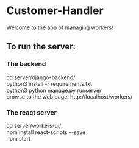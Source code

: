 # Customer-Handler
Welcome to the app of managing workers!<br />

## To run the server:

### The backend
cd server/django-backend/<br />
python3 install -r requirements.txt<br />
python3 python manage.py runserver<br />
browse to the web page: http://localhost/workers/<br />

### The react server
cd server/workers-ui/<br />
npm install react-scripts --save<br />
npm start<br />
